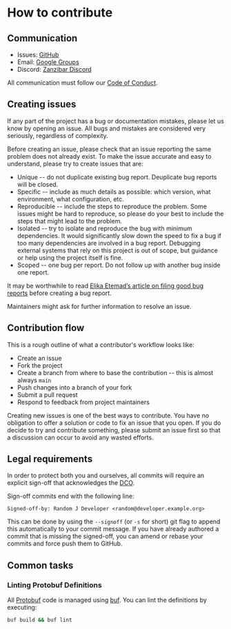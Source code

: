 # How to contribute

## Communication

- Issues: [GitHub](https://github.com/authzed/authzed-go/issues)
- Email: [Google Groups](https://groups.google.com/g/authzed-oss)
- Discord: [Zanzibar Discord](https://discord.gg/jTysUaxXzM)

All communication must follow our [Code of Conduct].

[Code of Conduct]: CODE-OF-CONDUCT.md

## Creating issues

If any part of the project has a bug or documentation mistakes, please let us know by opening an issue.
All bugs and mistakes are considered very seriously, regardless of complexity.

Before creating an issue, please check that an issue reporting the same problem does not already exist.
To make the issue accurate and easy to understand, please try to create issues that are:

- Unique -- do not duplicate existing bug report.
  Deuplicate bug reports will be closed.
- Specific -- include as much details as possible: which version, what environment, what configuration, etc.
- Reproducible -- include the steps to reproduce the problem.
  Some issues might be hard to reproduce, so please do your best to include the steps that might lead to the problem.
- Isolated -- try to isolate and reproduce the bug with minimum dependencies.
  It would significantly slow down the speed to fix a bug if too many dependencies are involved in a bug report.
  Debugging external systems that rely on this project is out of scope, but guidance or help using the project itself is fine.
- Scoped -- one bug per report.
  Do not follow up with another bug inside one report.

It may be worthwhile to read [Elika Etemad’s article on filing good bug reports][filing-good-bugs] before creating a bug report.

Maintainers might ask for further information to resolve an issue.

[filing-good-bugs]: http://fantasai.inkedblade.net/style/talks/filing-good-bugs/

## Contribution flow

This is a rough outline of what a contributor's workflow looks like:

- Create an issue
- Fork the project
- Create a branch from where to base the contribution -- this is almost always `main`
- Push changes into a branch of your fork
- Submit a pull request
- Respond to feedback from project maintainers

Creating new issues is one of the best ways to contribute.
You have no obligation to offer a solution or code to fix an issue that you open.
If you do decide to try and contribute something, please submit an issue first so that a discussion can occur to avoid any wasted efforts.

## Legal requirements

In order to protect both you and ourselves, all commits will require an explicit sign-off that acknowledges the [DCO].

Sign-off commits end with the following line:

```
Signed-off-by: Random J Developer <random@developer.example.org>
```

This can be done by using the `--signoff` (or `-s` for short) git flag to append this automatically to your commit message.
If you have already authored a commit that is missing the signed-off, you can amend or rebase your commits and force push them to GitHub.

[DCO]: /DCO

## Common tasks

### Linting Protobuf Definitions

All [Protobuf] code is managed using [buf].
You can lint the definitions by executing:

```sh
buf build && buf lint
```

[Protobuf]: https://developers.google.com/protocol-buffers/
[buf]: https://docs.buf.build/installation
